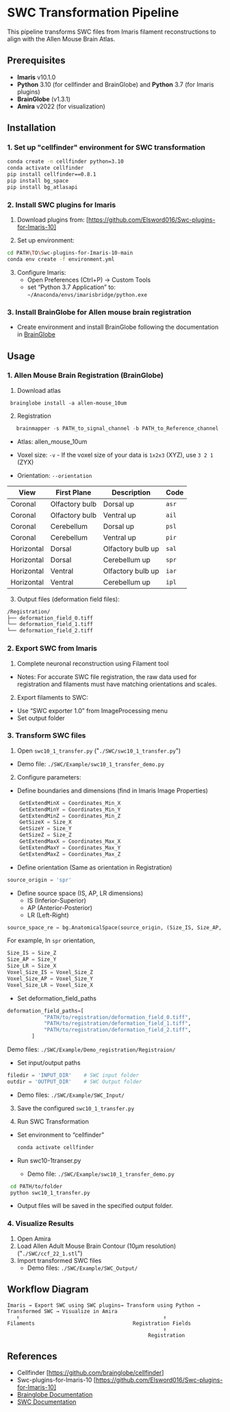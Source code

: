 # SWC Transformation Pipeline
This pipeline transforms SWC files from Imaris filament reconstructions to align with the Allen Mouse Brain Atlas.

## Prerequisites
- **Imaris** v10.1.0
- **Python** 3.10 (for cellfinder and BrainGlobe) and **Python** 3.7 (for Imaris plugins)
- **BrainGlobe** (v1.3.1)
- **Amira** v2022 (for visualization)

## Installation

### 1. Set up "cellfinder" environment for SWC transformation
```bash
conda create -n cellfinder python=3.10
conda activate cellfinder
pip install cellfinder==0.8.1
pip install bg_space
pip install bg_atlasapi
```

### 2. Install SWC plugins for Imaris
 1.	Download plugins from:
    [https://github.com/Elsword016/Swc-plugins-for-Imaris-10]
   	
 2.	Set up environment:
```bash
cd PATH\TO\Swc-plugins-for-Imaris-10-main
conda env create -f environment.yml
```

 3. Configure Imaris:
    - Open Preferences (Ctrl+P) → Custom Tools
    - set “Python 3.7 Application” to: `~/Anaconda/envs/imarisbridge/python.exe`

### 3. Install BrainGlobe for Allen mouse brain registration
   - Create environment and install BrainGlobe following the documentation in [BrainGlobe](https://brainglobe.info/documentation/index.html)

## Usage
### 1. Allen Mouse Brain Registration (BrainGlobe)
   1. Download atlas
  ```
   brainglobe install -a allen-mouse_10um
   ```

   2. Registration
```python
   brainmapper -s PATH_to_signal_channel -b PATH_to_Reference_channel -o PATH_to_output_directory -v 1 1 1 --orientation asr --atlas allen_mouse_10um --no-detection
 ```
   - Atlas: allen_mouse_10um
     
   - Voxel size: `-v`
    - If the voxel size of your data is `1x2x3` (XYZ), use `3 2 1` (ZYX)
     
   - Orientation: `--orientation`

| View        | First Plane              | Description             | Code   |
|-------------|--------------------------|-------------------------|--------|
| Coronal     | Olfactory bulb           | Dorsal up              | `asr`  |
| Coronal     | Olfactory bulb           | Ventral up             | `ail`  |
| Coronal     | Cerebellum               | Dorsal up              | `psl`  |
| Coronal     | Cerebellum               | Ventral up             | `pir`  |
| Horizontal  | Dorsal                   | Olfactory bulb up      | `sal`  |
| Horizontal  | Dorsal                   | Cerebellum up          | `spr`  |
| Horizontal  | Ventral                  | Olfactory bulb up      | `iar`  |
| Horizontal  | Ventral                  | Cerebellum up          | `ipl`  |

   3. Output files (deformation field files):
  ```bash
/Registration/
├── deformation_field_0.tiff
└── deformation_field_1.tiff
└── deformation_field_2.tiff
```

### 2. Export SWC from Imaris
 1.	Complete neuronal reconstruction using Filament tool
   - Notes: For accurate SWC file registration, the raw data used for registration and filaments must have matching orientations and scales.
     
 2.	Export filaments to SWC:
   - Use “SWC exporter 1.0” from ImageProcessing menu
   - Set output folder
     
### 3. Transform SWC files
 1.	Open `swc10_1_transfer.py` ("`./SWC/swc10_1_transfer.py`")
   - Demo file: `./SWC/Example/swc10_1_transfer_demo.py`
     
 2.	Configure parameters:
   - Define boundaries and dimensions (find in Imaris Image Properties)
```python
    GetExtendMinX = Coordinates_Min_X
    GetExtendMinY = Coordinates_Min_Y
    GetExtendMinZ = Coordinates_Min_Z
    GetSizeX = Size_X
    GetSizeY = Size_Y
    GetSizeZ = Size_Z
    GetExtendMaxX = Coordinates_Max_X
    GetExtendMaxY = Coordinates_Max_Y
    GetExtendMaxZ = Coordinates_Max_Z
```

   - Define orientation (Same as orientation in Registration)
```python
source_origin = 'spr'  
```

   - Define source space (IS, AP, LR dimensions)
     - IS (Inferior-Superior)
     - AP (Anterior-Posterior)
     - LR (Left-Right)
```python
source_space_re = bg.AnatomicalSpace(source_origin, (Size_IS, Size_AP, Size_LR), resolution=(Voxel_Size_IS, Voxel_Size_AP, Voxel_Size_LR))
```
For example, 
In `spr` orientation, 
```python
Size_IS = Size_Z
Size_AP = Size_Y
Size_LR = Size_X
Voxel_Size_IS = Voxel_Size_Z
Voxel_Size_AP = Voxel_Size_Y
Voxel_Size_LR = Voxel_Size_X
```

   - Set deformation_field_paths
```python
deformation_field_paths=[
            "PATH/to/registration/deformation_field_0.tiff",
            "PATH/to/registration/deformation_field_1.tiff",
            "PATH/to/registration/deformation_field_2.tiff",
        ]
```
Demo files: `./SWC/Example/Demo_registration/Registraion/`

   - Set input/output paths
```python
filedir = 'INPUT_DIR'    # SWC input folder
outdir = 'OUTPUT_DIR'    # SWC Output folder
```
  - Demo files: `./SWC/Example/SWC_Input/`
    
 3.	Save the configured `swc10_1_transfer.py`
    
 4. Run SWC Transformation
  - Set environment to “cellfinder”
    ```bash
    conda activate cellfinder
    ```
    
  - Run swc10-1transer.py
    - Demo file: `./SWC/Example/swc10_1_transfer_demo.py`

  ```bash
   cd PATH/to/folder
   python swc10_1_transfer.py
  ```
   - Output files will be saved in the specified output folder.
     
### 4. Visualize Results
  1. Open Amira
  2. Load Allen Adult Mouse Brain Contour (10µm resolution) ("`./SWC/ccf_22_1.stl`")
  3. Import transformed SWC files
     - Demo files: `./SWC/Example/SWC_Output/`

## Workflow Diagram
```
Imaris → Export SWC using SWC plugins→ Transform using Python → Transformed SWC → Visualize in Amira
   ↑                                               ↑
Filaments                                Registration Fields  
                                                   ↑
                                              Registration
```

## References
- Cellfinder [https://github.com/brainglobe/cellfinder]
- Swc-plugins-for-Imaris-10 [https://github.com/Elsword016/Swc-plugins-for-Imaris-10]
- [Brainglobe Documentation](https://brainglobe.info)
- [SWC Documentation](https://swc-specification.readthedocs.io/en/latest/swc.html)
